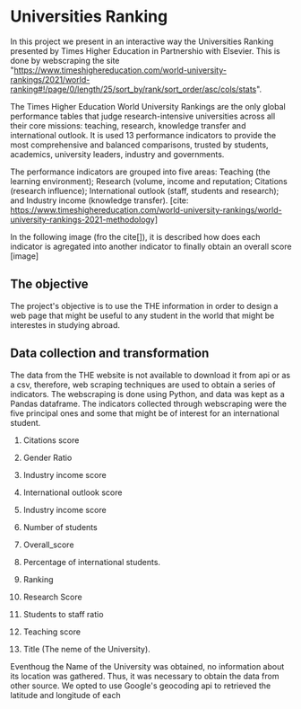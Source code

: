 # Universities Ranking

In this project we present in an interactive way the Universities Ranking presented by Times Higher Education in Partnershio with Elsevier. This is done by webscraping the site "https://www.timeshighereducation.com/world-university-rankings/2021/world-ranking#!/page/0/length/25/sort_by/rank/sort_order/asc/cols/stats".

The Times Higher Education World University Rankings are the only global performance tables that judge research-intensive universities across all their core missions: teaching, research, knowledge transfer and international outlook. It is used 13 performance indicators to provide the most comprehensive and balanced comparisons, trusted by students, academics, university leaders, industry and governments.

The performance indicators are grouped into five areas: Teaching (the learning environment); Research (volume, income and reputation; Citations (research influence); International outlook (staff, students and research); and Industry income (knowledge transfer). [cite: https://www.timeshighereducation.com/world-university-rankings/world-university-rankings-2021-methodology]

In the following image (fro the cite[]), it is described how does each indicator is agregated into another indicator to finally obtain an overall score 
[image]

## The objective
The project's objective is to use the THE information in order to design a web page that might be useful to any student in the world that might be interestes in studying abroad.

## Data collection and transformation
The data from the THE website is not available to download it from api or as a csv, therefore, web scraping techniques are used to obtain a series of indicators. The webscraping is done using Python, and data was kept as a Pandas dataframe. The indicators collected through webscraping were the five principal ones and some that might be of interest for an international student.

1. Citations score

2. Gender Ratio

3. Industry income score

4. International outlook score

5. Industry income score

6. Number of students

7. Overall_score

8. Percentage of international students. 

9. Ranking

10. Research Score

11. Students to staff ratio

12. Teaching score

13. Title (The neme of the University).

Eventhoug the Name of the University was obtained, no information about its location was gathered. Thus, it was necessary to obtain the data from other source. We opted to use Google's geocoding api to retrieved the latitude and longitude of each 